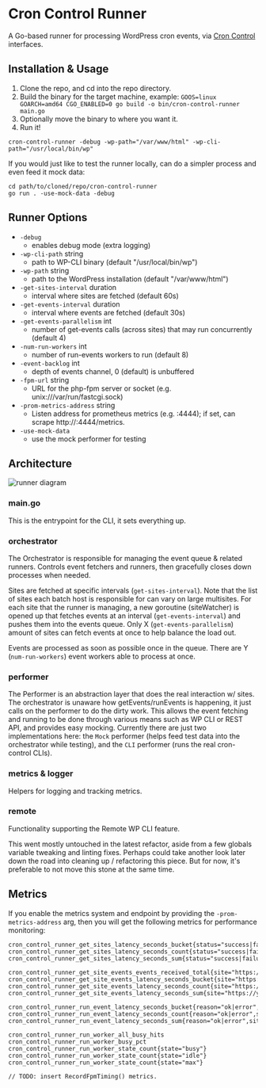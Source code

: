 # Cron Control Runner

A Go-based runner for processing WordPress cron events, via [Cron Control](https://github.com/Automattic/Cron-Control) interfaces.

## Installation & Usage

1. Clone the repo, and cd into the repo directory.
1. Build the binary for the target machine, example: `GOOS=linux GOARCH=amd64 CGO_ENABLED=0 go build -o bin/cron-control-runner main.go`
1. Optionally move the binary to where you want it.
1. Run it!

```
cron-control-runner -debug -wp-path="/var/www/html" -wp-cli-path="/usr/local/bin/wp"
```

If you would just like to test the runner locally, can do a simpler process and even feed it mock data:

```
cd path/to/cloned/repo/cron-control-runner
go run . -use-mock-data -debug
```

## Runner Options
- `-debug`
	- enables debug mode (extra logging)
- `-wp-cli-path` string
	- path to WP-CLI binary (default "/usr/local/bin/wp")
- `-wp-path` string
	- path to the WordPress installation (default "/var/www/html")
- `-get-sites-interval` duration
	- interval where sites are fetched (default 60s)
- `-get-events-interval` duration
	- interval where events are fetched (default 30s)
- `-get-events-parallelism` int
	- number of get-events calls (across sites) that may run concurrently (default 4)
- `-num-run-workers` int
	- number of run-events workers to run (default 8)
- `-event-backlog` int
	- depth of events channel, 0 (default) is unbuffered
- `-fpm-url` string
	- URL for the php-fpm server or socket (e.g. unix:///var/run/fastcgi.sock)
- `-prom-metrics-address` string
	- Listen address for prometheus metrics (e.g. :4444); if set, can scrape http://:4444/metrics.
- `-use-mock-data`
	- use the mock performer for testing

## Architecture

![runner diagram](https://d.pr/i/1THmhI+)

### main.go
This is the entrypoint for the CLI, it sets everything up.

### orchestrator
The Orchestrator is responsible for managing the event queue & related runners. Controls event fetchers and runners, then gracefully closes down processes when needed.

Sites are fetched at specific intervals (`get-sites-interval`). Note that the list of sites each batch host is responsible for can vary on large multisites. For each site that the runner is managing, a new goroutine (siteWatcher) is opened up that fetches events at an interval (`get-events-interval`) and pushes them into the events queue. Only X (`get-events-parallelism`) amount of sites can fetch events at once to help balance the load out.

Events are processed as soon as possible once in the queue. There are Y (`num-run-workers`) event workers able to process at once.

### performer

The Performer is an abstraction layer that does the real interaction w/ sites. The orchestrator is unaware how getEvents/runEvents is happening, it just calls on the performer to do the dirty work. This allows the event fetching and running to be done through various means such as WP CLI or REST API, and provides easy mocking. Currently there are just two implementations here: the `Mock` performer (helps feed test data into the orchestrator while testing), and the `CLI` performer (runs the real cron-control CLIs).

### metrics & logger

Helpers for logging and tracking metrics.

### remote

Functionality supporting the Remote WP CLI feature.

This went mostly untouched in the latest refactor, aside from a few globals variable tweaking and linting fixes. Perhaps could take another look later down the road into cleaning up / refactoring this piece. But for now, it's preferable to not move this stone at the same time.

## Metrics

If you enable the metrics system and endpoint by providing the `-prom-metrics-address` arg, then you will get the following metrics for performance monitoring:

```
cron_control_runner_get_sites_latency_seconds_bucket{status="success|failure",le="..."}
cron_control_runner_get_sites_latency_seconds_count{status="success|failure"}
cron_control_runner_get_sites_latency_seconds_sum{status="success|failure"}

cron_control_runner_get_site_events_events_received_total{site="https://your.site.url"}
cron_control_runner_get_site_events_latency_seconds_bucket{site="https://your.site.url",status="success|failure",le="..."}
cron_control_runner_get_site_events_latency_seconds_count{site="https://your.site.url",status="success|failure"}
cron_control_runner_get_site_events_latency_seconds_sum{site="https://your.site.url",status="success|failure"}

cron_control_runner_run_event_latency_seconds_bucket{reason="ok|error",site_url="https://your.site.url",status="success|failure",le="..."}
cron_control_runner_run_event_latency_seconds_count{reason="ok|error",site_url="https://your.site.url",status="success|failure"}
cron_control_runner_run_event_latency_seconds_sum{reason="ok|error",site_url="https://your.site.url",status="success|failure"}

cron_control_runner_run_worker_all_busy_hits
cron_control_runner_run_worker_busy_pct
cron_control_runner_run_worker_state_count{state="busy"}
cron_control_runner_run_worker_state_count{state="idle"}
cron_control_runner_run_worker_state_count{state="max"}

// TODO: insert RecordFpmTiming() metrics.
```

